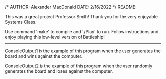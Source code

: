 /*
	AUTHOR: Alexander MacDonald
	DATE: 2/16/2022
 */
README:

This was a great project Professor Smith! Thank you for the very enjoyable Systems Class.

Use command 'make' to compile and './Play' to run.
Follow instructions and enjoy playing this low-level version of Battleship!

---------------------------------------------------------------------------------

ConsoleOutput1 is the example of this program when the user generates the board
and wins against the computer.

ConsoleOutput2 is the example of this program when the user randomly generates
the board and loses against the computer.

